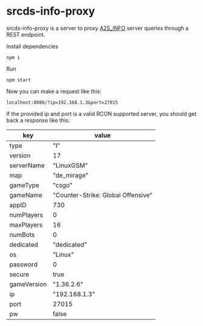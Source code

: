 # srcds-info-proxy

srcds-info-proxy is a server to proxy [A2S_INFO](https://developer.valvesoftware.com/wiki/Server_queries#A2S_INFO) server queries through a REST endpoint.

Install dependencies

```
npm i
```

Run

```
npm start
```

Now you can make a request like this:

`localhost:8080/?ip=192.168.1.3&port=27015`

If the provided ip and port is a valid RCON supported server, you should get back a response like this:

key | value
--- | ---
type | "I"
version | 17
serverName | "LinuxGSM"
map | "de_mirage"
gameType | "csgo"
gameName | "Counter-Strike: Global Offensive"
appID | 730
numPlayers | 0
maxPlayers | 16
numBots | 0
dedicated | "dedicated"
os | "Linux"
password | 0
secure | true
gameVersion | "1.36.2.6"
ip | "192.168.1.3"
port | 27015
pw | false
